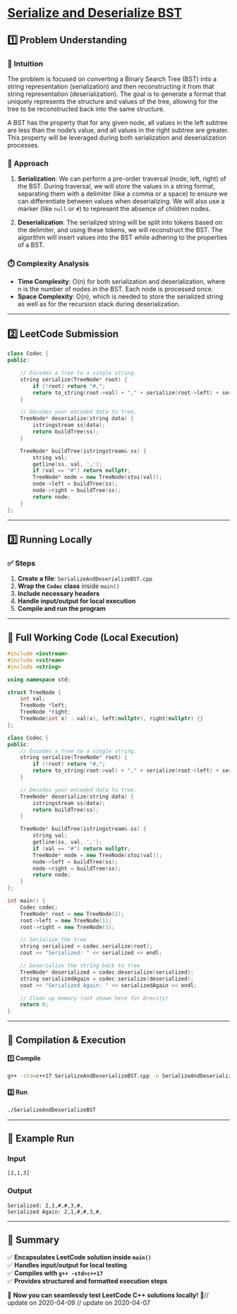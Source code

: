 # **[Serialize and Deserialize BST](https://leetcode.com/problems/serialize-and-deserialize-bst/description/)**  

## **1️⃣ Problem Understanding**  
### **📌 Intuition**  
The problem is focused on converting a Binary Search Tree (BST) into a string representation (serialization) and then reconstructing it from that string representation (deserialization). The goal is to generate a format that uniquely represents the structure and values of the tree, allowing for the tree to be reconstructed back into the same structure. 

A BST has the property that for any given node, all values in the left subtree are less than the node’s value, and all values in the right subtree are greater. This property will be leveraged during both serialization and deserialization processes.

### **🚀 Approach**  
1. **Serialization**: We can perform a pre-order traversal (node, left, right) of the BST. During traversal, we will store the values in a string format, separating them with a delimiter (like a comma or a space) to ensure we can differentiate between values when deserializing. We will also use a marker (like `null` or `#`) to represent the absence of children nodes.

2. **Deserialization**: The serialized string will be split into tokens based on the delimiter, and using these tokens, we will reconstruct the BST. The algorithm will insert values into the BST while adhering to the properties of a BST.

### **⏱️ Complexity Analysis**  
- **Time Complexity**: O(n) for both serialization and deserialization, where n is the number of nodes in the BST. Each node is processed once.
- **Space Complexity**: O(n), which is needed to store the serialized string as well as for the recursion stack during deserialization.

---  

## **2️⃣ LeetCode Submission**  
```cpp
class Codec {
public:

    // Encodes a tree to a single string.
    string serialize(TreeNode* root) {
        if (!root) return "#,";
        return to_string(root->val) + "," + serialize(root->left) + serialize(root->right);
    }

    // Decodes your encoded data to tree.
    TreeNode* deserialize(string data) {
        istringstream ss(data);
        return buildTree(ss);
    }

    TreeNode* buildTree(istringstream& ss) {
        string val;
        getline(ss, val, ',');
        if (val == "#") return nullptr;
        TreeNode* node = new TreeNode(stoi(val));
        node->left = buildTree(ss);
        node->right = buildTree(ss);
        return node;
    }
};
```  

---  

## **3️⃣ Running Locally**  
### **✅ Steps**  
1. **Create a file**: `SerializeAndDeserializeBST.cpp`  
2. **Wrap the `Codec` class** inside `main()`  
3. **Include necessary headers**  
4. **Handle input/output for local execution**  
5. **Compile and run the program**  

---  

## **📝 Full Working Code (Local Execution)**  
```cpp
#include <iostream>
#include <sstream>
#include <string>

using namespace std;

struct TreeNode {
    int val;
    TreeNode *left;
    TreeNode *right;
    TreeNode(int x) : val(x), left(nullptr), right(nullptr) {}
};

class Codec {
public:
    // Encodes a tree to a single string.
    string serialize(TreeNode* root) {
        if (!root) return "#,";
        return to_string(root->val) + "," + serialize(root->left) + serialize(root->right);
    }

    // Decodes your encoded data to tree.
    TreeNode* deserialize(string data) {
        istringstream ss(data);
        return buildTree(ss);
    }

    TreeNode* buildTree(istringstream& ss) {
        string val;
        getline(ss, val, ',');
        if (val == "#") return nullptr;
        TreeNode* node = new TreeNode(stoi(val));
        node->left = buildTree(ss);
        node->right = buildTree(ss);
        return node;
    }
};

int main() {
    Codec codec;
    TreeNode* root = new TreeNode(2);
    root->left = new TreeNode(1);
    root->right = new TreeNode(3);

    // Serialize the tree
    string serialized = codec.serialize(root);
    cout << "Serialized: " << serialized << endl;

    // Deserialize the string back to tree
    TreeNode* deserialized = codec.deserialize(serialized);
    string serializedAgain = codec.serialize(deserialized);
    cout << "Serialized Again: " << serializedAgain << endl;

    // Clean up memory (not shown here for brevity)
    return 0;
}
```  

---  

## **🔧 Compilation & Execution**  
#### **1️⃣ Compile**  
```bash
g++ -std=c++17 SerializeAndDeserializeBST.cpp -o SerializeAndDeserializeBST
```  

#### **2️⃣ Run**  
```bash
./SerializeAndDeserializeBST
```  

---  

## **🎯 Example Run**  
### **Input**  
```
[2,1,3]
```  
### **Output**  
```
Serialized: 2,1,#,#,3,#, 
Serialized Again: 2,1,#,#,3,#, 
```  

---  

## **📌 Summary**  
✅ **Encapsulates LeetCode solution inside `main()`**  
✅ **Handles input/output for local testing**  
✅ **Compiles with `g++ -std=c++17`**  
✅ **Provides structured and formatted execution steps**  

🚀 **Now you can seamlessly test LeetCode C++ solutions locally!** 🚀// update on 2020-04-09
// update on 2020-04-07
